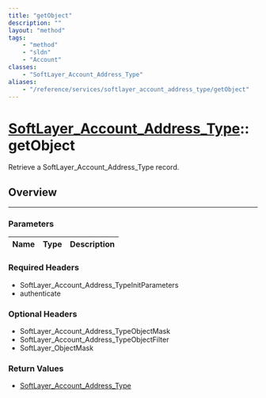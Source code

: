 ```yaml
---
title: "getObject"
description: ""
layout: "method"
tags:
    - "method"
    - "sldn"
    - "Account"
classes:
    - "SoftLayer_Account_Address_Type"
aliases:
    - "/reference/services/softlayer_account_address_type/getObject"
---
```

# [SoftLayer_Account_Address_Type](/reference/services/SoftLayer_Account_Address_Type)::getObject


Retrieve a SoftLayer_Account_Address_Type record.


## Overview 


-----

### Parameters 
|Name | Type | Description |
| --- | --- | --- |


### Required Headers
* SoftLayer_Account_Address_TypeInitParameters
* authenticate


### Optional Headers
* SoftLayer_Account_Address_TypeObjectMask
* SoftLayer_Account_Address_TypeObjectFilter
* SoftLayer_ObjectMask

### Return Values
* <a href='/reference/datatypes/SoftLayer_Account_Address_Type'>SoftLayer_Account_Address_Type </a>




